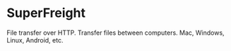 # SuperFreight
File transfer over HTTP. Transfer files between computers. Mac, Windows, Linux, Android, etc.

